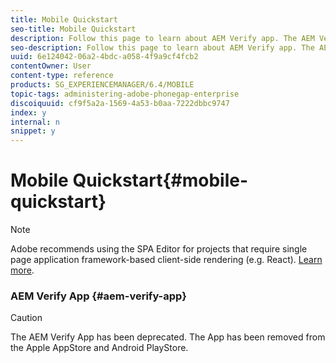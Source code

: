 ```yaml
---
title: Mobile Quickstart
seo-title: Mobile Quickstart
description: Follow this page to learn about AEM Verify app. The AEM Verify app is a quick and an easy way to run your AEM mobile applications on any iOS or Android mobile device. 
seo-description: Follow this page to learn about AEM Verify app. The AEM Verify app is a quick and an easy way to run your AEM mobile applications on any iOS or Android mobile device. 
uuid: 6e124042-06a2-4bdc-a058-4f9a9cf4fcb2
contentOwner: User
content-type: reference
products: SG_EXPERIENCEMANAGER/6.4/MOBILE
topic-tags: administering-adobe-phonegap-enterprise
discoiquuid: cf9f5a2a-1569-4a53-b0aa-7222dbbc9747
index: y
internal: n
snippet: y
---
```


# Mobile Quickstart{#mobile-quickstart}

>[!NOTE]
>
>Adobe recommends using the SPA Editor for projects that require single page application framework-based client-side rendering (e.g. React). [Learn more](../../sites/developing/using/spa-overview.md).

### AEM Verify App {#aem-verify-app}

>[!CAUTION]
>
>The AEM Verify App has been deprecated. The App has been removed from the Apple AppStore and Android PlayStore.


